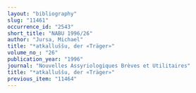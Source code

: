 ```yaml
---
layout: "bibliography"
slug: "11461"
occurrence_id: "2543"
short_title: "NABU 1996/26"
author: "Jursa, Michael"
title: "*atkalluššu, der «Träger»"
volume_no_: "26"
publication_year: "1996"
journal: "Nouvelles Assyriologiques Brèves et Utilitaires"
title: "*atkalluššu, der «Träger»"
previous_item: "11464"
---
```

